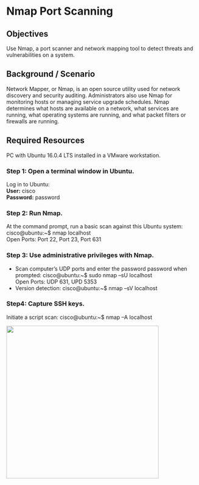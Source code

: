 # Nmap Port Scanning
## Objectives
Use Nmap, a port scanner and network mapping tool to detect threats and vulnerabilities on a system.
## Background / Scenario
Network Mapper, or Nmap, is an open source utility used for network discovery and security auditing. Administrators also use Nmap for monitoring hosts or managing service upgrade schedules. Nmap determines what hosts are available on a network, what services are running, what operating systems are running, and what packet filters or firewalls are running.
## Required Resources
PC with Ubuntu 16.0.4 LTS installed in a VMware workstation.

### Step 1: Open a terminal window in Ubuntu.
Log in to Ubuntu:<br/>
**User:** cisco <br/>
**Password:** password <br/>

### Step 2: Run Nmap.
At the command prompt, run a basic scan against this Ubuntu system:<br/>
cisco@ubuntu:~$ nmap localhost<br/>
Open Ports: Port 22, Port 23, Port 631<br/>

### Step 3: Use administrative privileges with Nmap.
- Scan computer’s UDP ports and enter the password password when prompted: cisco@ubuntu:~$ sudo nmap –sU localhost <br/>
Open Ports: UDP 631, UPD 5353<br/>
- Version detection: cisco@ubuntu:~$ nmap –sV localhost<br/>
### Step4: Capture SSH keys.
Initiate a script scan: cisco@ubuntu:~$ nmap –A localhost

<img src="https://github.com/user-attachments/assets/a12181ff-029b-4c5b-b14e-631a3ca7efb3" width="400">
